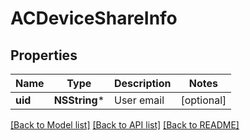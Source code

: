 # ACDeviceShareInfo

## Properties
Name | Type | Description | Notes
------------ | ------------- | ------------- | -------------
**uid** | **NSString*** | User email | [optional] 

[[Back to Model list]](../README.md#documentation-for-models) [[Back to API list]](../README.md#documentation-for-api-endpoints) [[Back to README]](../README.md)



